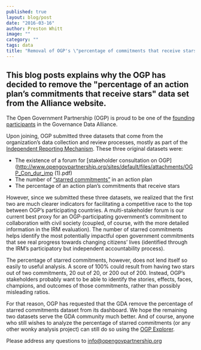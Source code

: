 ```yaml
---
published: true
layout: blog/post
date: "2016-03-16"
author: Preston Whitt
image: ""
category: ""
tags: data
title: "Removal of OGP's \"percentage of commitments that receive stars\" data set"
---
```

## This blog posts explains why the OGP has decided to remove the "percentage of an action plan’s commitments that receive stars" data set from the Alliance website.


The Open Government Partnership (OGP) is proud to be one of the [founding participants](http://www.opengovpartnership.org/blog/j-preston-whitt/2015/08/27/ogp-and-governance-data-alliance-marketplace-governance-data-broken) in the Governance Data Alliance.
 
Upon joining, OGP submitted three datasets that come from the organization’s data collection and review processes, mostly as part of the [Independent Reporting Mechanism](http://www.opengovpartnership.org/irm/irm-reports). These three original datasets were:
 
- The existence of a forum for [stakeholder consultation on OGP](http://www.opengovpartnership.org/sites/default/files/attachments/OGP_Con_dur_imp (1).pdf)
- The number of [“starred commitments”](http://www.opengovpartnership.org/blog/independent-reporting-mechanism/2015/05/06/irm-raise-bar-model-commitments-ogp) in an action plan
- The percentage of an action plan’s commitments that receive stars
 
However, since we submitted these three datasets, we realized that the first two are much clearer indicators for facilitating a competitive race to the top between OGP’s participating countries.  A multi-stakeholder forum is our current best proxy for an OGP-participating government’s commitment to collaboration with civil society (coupled, of course, with the more detailed information in the IRM evaluation).  The number of starred commitments helps identify the most potentially impactful open government commitments that see real progress towards changing citizens’ lives (identified through the IRM’s participatory but independent accountability process).
 
The percentage of starred commitments, however, does not lend itself so easily to useful analysis.   A score of 100% could result from having two stars out of two commitments, 20 out of 20, or 200 out of 200.  Instead, OGP’s stakeholders probably want to be able to identify the stories, effects, faces, champions, and outcomes of those commitments, rather than possibly misleading ratios.
 
For that reason, OGP has requested that the GDA remove the percentage of starred commitments dataset from its dashboard.  We hope the remaining two datasets serve the GDA community much better.  And of course, anyone who still wishes to analyze the percentage of starred commitments (or any other wonky analysis project) can still do so using the [OGP Explorer](http://www.opengovpartnership.org/explorer/landing).
 
Please address any questions to info@opengovpartnership.org

